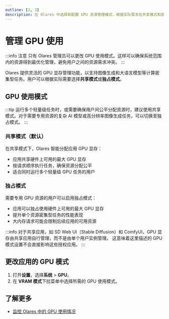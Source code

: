 ```yaml
---
outline: [2, 3]
description: 在 Olares 中选择和配置 GPU 资源管理模式，根据实际需求在共享模式和独占模式间切换，优化资源分配。
---
```


# 管理 GPU 使用

:::info 注意
只有 Olares 管理员可以更改 GPU 使用模式。这样可以确保系统范围内的资源得到最优化管理，避免用户之间的资源需求冲突。
:::

Olares 提供灵活的 GPU 显存管理功能，以支持图像生成和大语言模型等计算密集型任务。用户可以根据实际需要选择**共享模式**或**独占模式**。

## GPU 使用模式
:::tip
运行多个轻量级任务时，或需要确保用户间公平分配资源时，建议使用共享模式。对于需要专用资源的复杂 AI 模型或高分辨率图像生成任务，可以切换至独占模式。
:::

### 共享模式（默认）

在共享模式下，Olares 智能分配应用 GPU 显存：

* 应用共享硬件上可用的最大 GPU 显存
* 按请求顺序执行任务，确保资源分配公平
* 适合同时运行多个轻量级 GPU 任务的用户

### 独占模式

需要专用 GPU 资源的用户可以启用独占模式：

* 应用可以独占使用硬件上可用的最大 GPU 显存
* 提升单个资源密集型任务的性能表现
* 大内存请求可能会限制后续应用的可用资源

:::info
对于共享应用，如 SD Web UI（Stable Diffusion）和 ComfyUI，GPU 显存由共享应用自行管理，而不是由单个用户实例管理。
这意味着这里描述的 GPU 模式设置不会直接影响这些授权应用。
:::

## 更改应用的 GPU 模式
1. 打开**设置**，选择**系统** > **GPU**。
2. 在 **VRAM 模式**下拉菜单中选择所需的 GPU 使用模式。

## 了解更多
- [监控 Olares 中的 GPU 使用情况](../resources-usage.md)